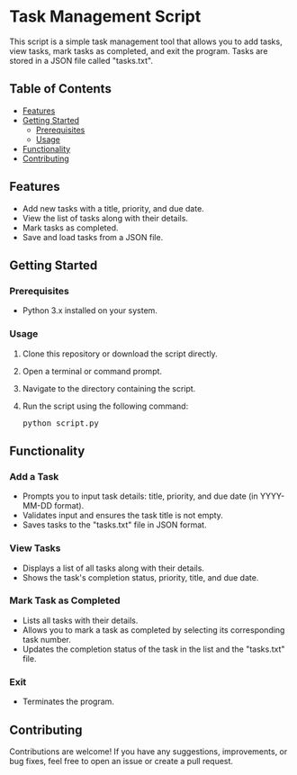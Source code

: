 # Task Management Script

This script is a simple task management tool that allows you to add tasks, view tasks, mark tasks as completed, and exit the program. Tasks are stored in a JSON file called "tasks.txt".

## Table of Contents
- [Features](#features)
- [Getting Started](#getting-started)
  - [Prerequisites](#prerequisites)
  - [Usage](#usage)
- [Functionality](#functionality)
- [Contributing](#contributing)

## Features

- Add new tasks with a title, priority, and due date.
- View the list of tasks along with their details.
- Mark tasks as completed.
- Save and load tasks from a JSON file.

## Getting Started

### Prerequisites

- Python 3.x installed on your system.

### Usage

1. Clone this repository or download the script directly.
2. Open a terminal or command prompt.
3. Navigate to the directory containing the script.
4. Run the script using the following command:

   <pre>
   python script.py
   </pre>

## Functionality

### Add a Task

- Prompts you to input task details: title, priority, and due date (in YYYY-MM-DD format).
- Validates input and ensures the task title is not empty.
- Saves tasks to the "tasks.txt" file in JSON format.

### View Tasks

- Displays a list of all tasks along with their details.
- Shows the task's completion status, priority, title, and due date.

### Mark Task as Completed

- Lists all tasks with their details.
- Allows you to mark a task as completed by selecting its corresponding task number.
- Updates the completion status of the task in the list and the "tasks.txt" file.

### Exit

- Terminates the program.

## Contributing

Contributions are welcome! If you have any suggestions, improvements, or bug fixes, feel free to open an issue or create a pull request.
